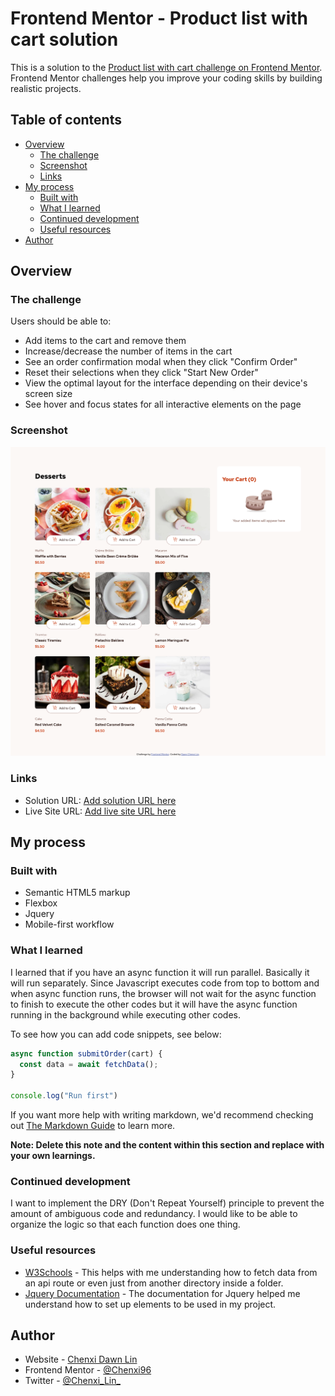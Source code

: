 # Frontend Mentor - Product list with cart solution

This is a solution to the [Product list with cart challenge on Frontend Mentor](https://www.frontendmentor.io/challenges/product-list-with-cart-5MmqLVAp_d). Frontend Mentor challenges help you improve your coding skills by building realistic projects. 

## Table of contents

- [Overview](#overview)
  - [The challenge](#the-challenge)
  - [Screenshot](#screenshot)
  - [Links](#links)
- [My process](#my-process)
  - [Built with](#built-with)
  - [What I learned](#what-i-learned)
  - [Continued development](#continued-development)
  - [Useful resources](#useful-resources)
- [Author](#author)



## Overview

### The challenge

Users should be able to:

- Add items to the cart and remove them
- Increase/decrease the number of items in the cart
- See an order confirmation modal when they click "Confirm Order"
- Reset their selections when they click "Start New Order"
- View the optimal layout for the interface depending on their device's screen size
- See hover and focus states for all interactive elements on the page

### Screenshot

![](./design/solution.png)

### Links

- Solution URL: [Add solution URL here](https://your-solution-url.com)
- Live Site URL: [Add live site URL here](https://your-live-site-url.com)

## My process

### Built with

- Semantic HTML5 markup
- Flexbox
- Jquery
- Mobile-first workflow


### What I learned

I learned that if you have an async function it will run parallel. Basically it will run separately. Since Javascript executes code from top to bottom and when async function runs, the browser will not wait for the async function to finish to execute the other codes but it will have the async function running in the background while executing other codes.

To see how you can add code snippets, see below:

```js
async function submitOrder(cart) {
  const data = await fetchData();
}

console.log("Run first")
```

If you want more help with writing markdown, we'd recommend checking out [The Markdown Guide](https://www.markdownguide.org/) to learn more.

**Note: Delete this note and the content within this section and replace with your own learnings.**

### Continued development

I want to implement the DRY (Don't Repeat Yourself) principle to prevent the amount of ambiguous code and redundancy. I would like to be able to organize the logic so that each function does one thing.



### Useful resources

- [W3Schools](https://www.w3schools.com/jsref/api_fetch.asp) - This helps with me understanding how to fetch data from an api route or even just from another directory inside a folder.
- [Jquery Documentation](https://api.jquery.com/) - The documentation for Jquery helped me understand how to set up elements to be used in my project.


## Author

- Website - [Chenxi Dawn Lin](https://chenxi96.github.io/Portfolio/)
- Frontend Mentor - [@Chenxi96](https://www.frontendmentor.io/profile/Chenxi96)
- Twitter - [@Chenxi_Lin_](https://x.com/Chenxi_Lin_)


